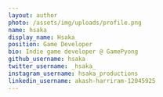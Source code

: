 ```yaml
---
layout: author
photo: /assets/img/uploads/profile.png
name: hsaka
display_name: Hsaka
position: Game Developer
bio: Indie game developer @ GamePyong
github_username: hsaka
twitter_username: _hsaka_
instagram_username: hsaka_productions
linkedin_username: akash-harriram-12045925
---
```


